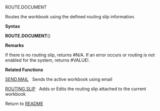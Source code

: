 ROUTE.DOCUMENT

Routes the workbook using the defined routing slip information.

**Syntax**

**ROUTE.DOCUMENT**()

**Remarks**

If there is no routing slip, returns \#N/A. If an error occurs or
routing is not enabled for the system, returns \#VALUE\!.

**Related Functions**

[SEND.MAIL](SEND.MAIL.md)&nbsp;&nbsp;&nbsp;Sends the active workbook using email

[ROUTING.SLIP](ROUTING.SLIP.md)&nbsp;&nbsp;&nbsp;Adds or Edits the routing slip attached to
the current workbook



Return to [README](README.md)

